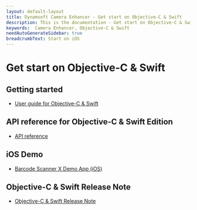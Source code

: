 ```yaml
---
layout: default-layout
title: Dynamsoft Camera Enhancer - Get start on Objective-C & Swift
description: This is the documentation - Get start on Objective-C & Swift page of Dynamsoft Camera Enhancer.
keywords:  Camera Enhancer, Objective-C & Swift
needAutoGenerateSidebar: true
breadcrumbText: Start on iOS
---
```


# Get start on Objective-C & Swift

## Getting started

- [User guide for Objective-C & Swift]({{site.ios-guide}}guide.html)

## API reference for Objective-C & Swift Edition

- [API reference]({{site.ios-api}}api.html)

## iOS Demo

- <a href="https://apps.apple.com/us/app/barcode-scanner-x/id1120581630" target="_blank">Barcode Scanner X Demo App (iOS)</a>

## Objective-C & Swift Release Note

- [Objective-C & Swift Release Note]({{site.ios-release-note}}release-note.html)
